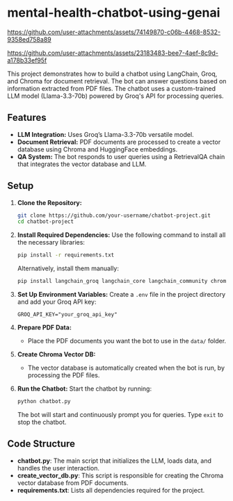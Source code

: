 # mental-health-chatbot-using-genai


https://github.com/user-attachments/assets/74149870-c06b-4468-8532-9358ed758a89


https://github.com/user-attachments/assets/23183483-bee7-4aef-8c9d-a178b33ef95f


This project demonstrates how to build a chatbot using LangChain, Groq, and Chroma for document retrieval. The bot can answer questions based on information extracted from PDF files. The chatbot uses a custom-trained LLM model (Llama-3.3-70b) powered by Groq's API for processing queries.

## Features

- **LLM Integration:** Uses Groq’s Llama-3.3-70b versatile model.
- **Document Retrieval:** PDF documents are processed to create a vector database using Chroma and HuggingFace embeddings.
- **QA System:** The bot responds to user queries using a RetrievalQA chain that integrates the vector database and LLM.

## Setup

1. **Clone the Repository:**
   ```bash
   git clone https://github.com/your-username/chatbot-project.git
   cd chatbot-project
   ```

2. **Install Required Dependencies:**
   Use the following command to install all the necessary libraries:
   ```bash
   pip install -r requirements.txt
   ```
   Alternatively, install them manually:
   ```bash
   pip install langchain_groq langchain_core langchain_community chromadb sentence_transformers huggingface_hub
   ```

3. **Set Up Environment Variables:**
   Create a `.env` file in the project directory and add your Groq API key:
   ```
   GROQ_API_KEY="your_groq_api_key"
   ```

4. **Prepare PDF Data:**
   - Place the PDF documents you want the bot to use in the `data/` folder.

5. **Create Chroma Vector DB:**
   - The vector database is automatically created when the bot is run, by processing the PDF files.

6. **Run the Chatbot:**
   Start the chatbot by running:
   ```bash
   python chatbot.py
   ```

   The bot will start and continuously prompt you for queries. Type `exit` to stop the chatbot.

## Code Structure

- **chatbot.py**: The main script that initializes the LLM, loads data, and handles the user interaction.
- **create_vector_db.py**: This script is responsible for creating the Chroma vector database from PDF documents.
- **requirements.txt**: Lists all dependencies required for the project.
